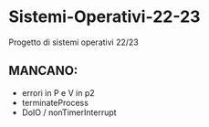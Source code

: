 # Sistemi-Operativi-22-23
Progetto di sistemi operativi 22/23
## MANCANO: 
- errori in P e V in p2 
- terminateProcess 
- DoIO / nonTimerInterrupt 
